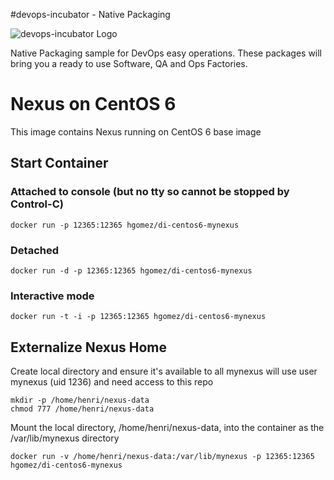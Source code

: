 #devops-incubator - Native Packaging

![devops-incubator Logo](https://raw.github.com/hgomez/devops-incubator/master/images/devops-incubator-33pct.png)

Native Packaging sample for DevOps easy operations.
These packages will bring you a ready to use Software, QA and Ops Factories.

# Nexus on CentOS 6

This image contains Nexus running on CentOS 6 base image 

## Start Container 

### Attached to console (but no tty so cannot be stopped by Control-C)
    docker run -p 12365:12365 hgomez/di-centos6-mynexus

### Detached
    docker run -d -p 12365:12365 hgomez/di-centos6-mynexus

### Interactive mode
    docker run -t -i -p 12365:12365 hgomez/di-centos6-mynexus

## Externalize Nexus Home

Create local directory and ensure it's available to all
mynexus will use user mynexus (uid 1236) and need access to this repo

    mkdir -p /home/henri/nexus-data
    chmod 777 /home/henri/nexus-data

Mount the local directory, /home/henri/nexus-data, into the container as the /var/lib/mynexus directory

    docker run -v /home/henri/nexus-data:/var/lib/mynexus -p 12365:12365 hgomez/di-centos6-mynexus
 
